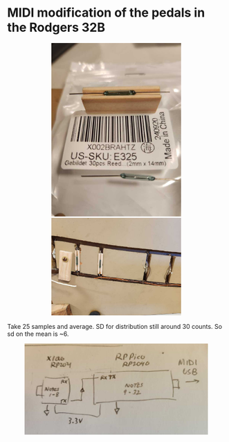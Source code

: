 # MIDI modification of the pedals in the Rodgers 32B



<p align="center">
  <img src="./images/new_switch.jpg" width="300" alt="nothing yet"/>
  <img src="./images/old+new.jpg" width="300" alt="nothing yet"/>
</p>

Take 25 samples and average.  SD for distribution still around 30 counts.  So sd on the mean is ~6.    

<figure>
  <img src="./images/sketch.jpg" width="700" alt="nothing yet"/>
 </figure>
